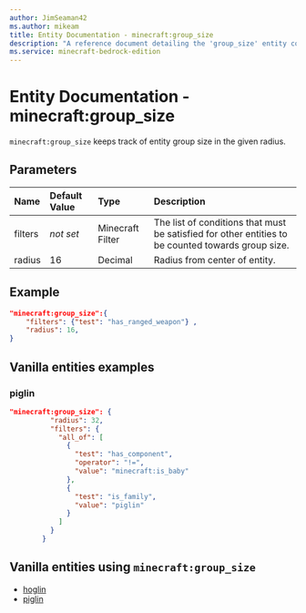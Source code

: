 ```yaml
---
author: JimSeaman42
ms.author: mikeam
title: Entity Documentation - minecraft:group_size
description: "A reference document detailing the 'group_size' entity component"
ms.service: minecraft-bedrock-edition
---
```


# Entity Documentation - minecraft:group_size

`minecraft:group_size` keeps track of entity group size in the given radius.

## Parameters

|Name |Default Value  |Type  |Description  |
|:----------|:----------|:----------|:----------|
| filters| *not set*| Minecraft Filter| The list of conditions that must be satisfied for other entities to be counted towards group size. |
| radius| 16| Decimal| Radius from center of entity. |

## Example

```json
"minecraft:group_size":{
    "filters": {"test": "has_ranged_weapon"} ,
    "radius": 16,
}
```

## Vanilla entities examples

### piglin

```json
"minecraft:group_size": {
          "radius": 32,
          "filters": {
            "all_of": [
              {
                "test": "has_component",
                "operator": "!=",
                "value": "minecraft:is_baby"
              },
              {
                "test": "is_family",
                "value": "piglin"
              }
            ]
          }
        }
```

## Vanilla entities using `minecraft:group_size`

- [hoglin](../../../../Source/VanillaBehaviorPack_Snippets/entities/hoglin.md)
- [piglin](../../../../Source/VanillaBehaviorPack_Snippets/entities/piglin.md)
